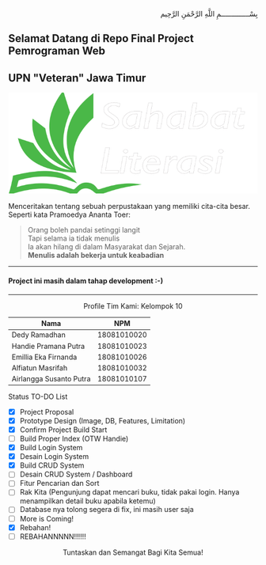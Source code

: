 <p align="right">
بِسْــــــــــــــمِ اللَّهِ الرَّحْمَنِ الرَّحِيم 
</p>

## Selamat Datang di Repo Final Project Pemrograman Web

## UPN "Veteran" Jawa Timur

![Logo Project](/images/logo.png)

Menceritakan tentang sebuah perpustakaan yang memiliki cita-cita besar.  
Seperti kata Pramoedya Ananta Toer:

> Orang boleh pandai setinggi langit  
> Tapi selama ia tidak menulis  
> Ia akan hilang di dalam Masyarakat dan Sejarah.  
> **Menulis adalah bekerja untuk keabadian**

---

#### Project ini masih dalam tahap development :-)

---

<p align="center"> Profile Tim Kami: Kelompok 10 </p>

| Nama                    | NPM         |
| ----------------------- | ----------- |
| Dedy Ramadhan           | 18081010020 |
| Handie Pramana Putra    | 18081010023 |
| Emillia Eka Firnanda    | 18081010026 |
| Alfiatun Masrifah       | 18081010032 |
| Airlangga Susanto Putra | 18081010107 |

Status TO-DO List

- [x] Project Proposal
- [x] Prototype Design (Image, DB, Features, Limitation)
- [x] Confirm Project Build Start
- [ ] Build Proper Index (OTW Handie)
- [x] Build Login System
- [x] Desain Login System
- [x] Build CRUD System
- [ ] Desain CRUD System / Dashboard
- [ ] Fitur Pencarian dan Sort
- [ ] Rak Kita (Pengunjung dapat mencari buku, tidak pakai login. Hanya menampilkan detail buku apabila ketemu)
- [ ] Database nya tolong segera di fix, ini masih user saja
- [ ] More is Coming!
- [x] Rebahan!
- [ ] REBAHANNNNN!!!!!!

<p align="center"> Tuntaskan dan Semangat Bagi Kita Semua! </p>
